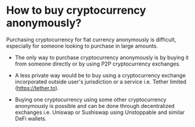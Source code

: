 # How to buy cryptocurrency anonymously?

Purchasing cryptocurrency for fiat currency anonymously is difficult, especially for someone looking to purchase in large amounts.

- The only way to purchase cryptocurrency anonymously is by buying it from someone directly or by using P2P cryptocurrency exchanges.

- A less private way would be to buy using a cryptocurrency exchange incorporated outside user's jurisdiction or a service i.e. Tether limited (https://tether.to).

- Buying one cryptocurrency using some other cryptocurrency anonymously is possible and can be done through decentralized exchanges i.e. Uniswap or Sushiswap using Unstoppable and similar DeFi wallets.

